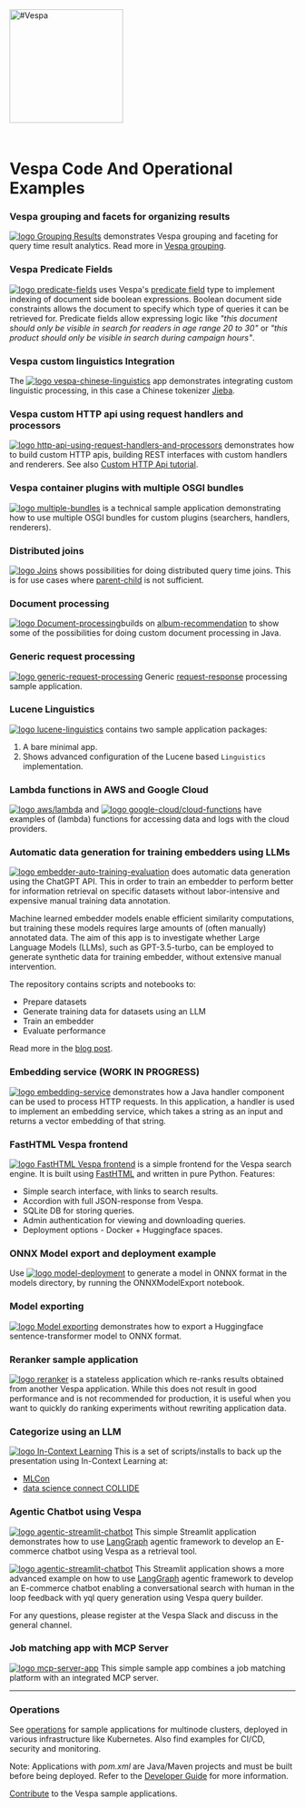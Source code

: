 
<!-- Copyright Vespa.ai. Licensed under the terms of the Apache 2.0 license. See LICENSE in the project root. -->

<picture>
  <source media="(prefers-color-scheme: dark)" srcset="https://assets.vespa.ai/logos/Vespa-logo-green-RGB.svg">
  <source media="(prefers-color-scheme: light)" srcset="https://assets.vespa.ai/logos/Vespa-logo-dark-RGB.svg">
  <img alt="#Vespa" width="200" src="https://assets.vespa.ai/logos/Vespa-logo-dark-RGB.svg" style="margin-bottom: 25px;">
</picture>

# Vespa Code And Operational Examples

### Vespa grouping and facets for organizing results
[![logo](/assets/vespa-logomark-tiny.png) Grouping Results](part-purchases-demo)
demonstrates Vespa grouping and faceting for query time result analytics.
Read more in [Vespa grouping](https://docs.vespa.ai/en/grouping.html).


### Vespa Predicate Fields
[![logo](/assets/vespa-logomark-tiny.png) predicate-fields](predicate-fields)
uses Vespa's [predicate field](https://docs.vespa.ai/en/predicate-fields.html) type to implement indexing of document side boolean expressions.
Boolean document side constraints allows the document to specify which type of queries it can be retrieved for.
Predicate fields allow expressing logic like _"this document should only be visible in search for readers in age range 20 to 30"_ or
_"this product should only be visible in search during campaign hours"_.


### Vespa custom linguistics Integration
The [![logo](/assets/vespa-logomark-tiny.png) vespa-chinese-linguistics](vespa-chinese-linguistics) app
demonstrates integrating custom linguistic processing,
in this case a Chinese tokenizer [Jieba](https://github.com/fxsjy/jieba).


### Vespa custom HTTP api using request handlers and processors
[![logo](/assets/vespa-logomark-tiny.png) http-api-using-request-handlers-and-processors](http-api-using-request-handlers-and-processors)
demonstrates how to build custom HTTP apis, building REST interfaces with custom handlers and renderers.
See also [Custom HTTP Api tutorial](https://docs.vespa.ai/en/jdisc/http-api-tutorial.html).


### Vespa container plugins with multiple OSGI bundles
[![logo](/assets/vespa-logomark-tiny.png) multiple-bundles](multiple-bundles) is a technical sample application
demonstrating how to use multiple OSGI bundles for custom plugins (searchers, handlers, renderers).


### Distributed joins 
[![logo](/assets/vespa-logomark-tiny.png) Joins](joins) shows possibilities for doing distributed query time joins.
This is for use cases where [parent-child](https://docs.vespa.ai/en/parent-child.html) is not sufficient. 


### Document processing
[![logo](/assets/vespa-logomark-tiny.png) Document-processing](document-processing)builds on
[album-recommendation](/album-recommendation) to show
some of the possibilities for doing custom document processing in Java.


### Generic request processing
[![logo](/assets/vespa-logomark-tiny.png) generic-request-processing](generic-request-processing)
Generic [request-response](https://docs.vespa.ai/en/jdisc/processing.html) processing sample application.
<!-- ToDo: FIXME -->


### Lucene Linguistics
[![logo](/assets/vespa-logomark-tiny.png) lucene-linguistics](lucene-linguistics) contains two sample application packages:
1. A bare minimal app.
2. Shows advanced configuration of the Lucene based `Linguistics` implementation.


### Lambda functions in AWS and Google Cloud
[![logo](/assets/vespa-logomark-tiny.png) aws/lambda](aws/lambda) and
[![logo](/assets/vespa-logomark-tiny.png) google-cloud/cloud-functions](google-cloud/cloud-functions)
have examples of (lambda) functions for accessing data and logs with the cloud providers.


### Automatic data generation for training embedders using LLMs
[![logo](/assets/vespa-logomark-tiny.png) embedder-auto-training-evaluation](embedder-auto-training-evaluation) does
automatic data generation using the ChatGPT API.
This in order to train an embedder to perform better for information retrieval on specific datasets
without labor-intensive and expensive manual training data annotation.

Machine learned embedder models enable efficient similarity computations,
but training these models requires large amounts of (often manually) annotated data.
The aim of this app is to investigate whether Large Language Models (LLMs),
such as GPT-3.5-turbo, can be employed to generate synthetic data for training embedder,
without extensive manual intervention.

The repository contains scripts and notebooks to:
* Prepare datasets
* Generate training data for datasets using an LLM
* Train an embedder
* Evaluate performance

Read more in the [blog post](https://blog.vespa.ai/summer-internship-2023/#automatic-embedder-training-with-an-llm).


### Embedding service (WORK IN PROGRESS)
[![logo](/assets/vespa-logomark-tiny.png) embedding-service](embedding-service)
demonstrates how a Java handler component can be used to process HTTP requests.
In this application, a handler is used to implement an embedding service,
which takes a string as an input and returns a vector embedding of that string.


### FastHTML Vespa frontend
[![logo](/assets/vespa-logomark-tiny.png) FastHTML Vespa frontend](fasthtml-demo)
is a simple frontend for the Vespa search engine.
It is built using [FastHTML](https://www.fastht.ml/) and written in pure Python. Features:
* Simple search interface, with links to search results.
* Accordion with full JSON-response from Vespa.
* SQLite DB for storing queries.
* Admin authentication for viewing and downloading queries.
* Deployment options - Docker + Huggingface spaces.


### ONNX Model export and deployment example
Use [![logo](/assets/vespa-logomark-tiny.png) model-deployment](model-deployment) to generate a model in ONNX format in the models directory,
by running the ONNXModelExport notebook.
<!-- ToDo: improve this -->


### Model exporting
[![logo](/assets/vespa-logomark-tiny.png) Model exporting](model-exporting)
demonstrates how to export a Huggingface sentence-transformer model to ONNX format.


### Reranker sample application
[![logo](/assets/vespa-logomark-tiny.png) reranker](reranker) is a stateless application which re-ranks results obtained from another Vespa application.
While this does not result in good performance and is not recommended for production,
it is useful when you want to quickly do ranking experiments without rewriting application data.


### Categorize using an LLM
[![logo](/assets/vespa-logomark-tiny.png) In-Context Learning](in-context-learning) This is a set of scripts/installs to back up the presentation using In-Context Learning at:
* [MLCon](https://mlconference.ai/machine-learning-advanced-development/adaptive-incontext-learning/)
* [data science connect COLLIDE](https://datasciconnect.com/events/collide/agenda/)

### Agentic Chatbot using Vespa

[![logo](/assets/vespa-logomark-tiny.png) agentic-streamlit-chatbot](agentic-streamlit-chatbot/simple_app) This simple Streamlit application demonstrates how to use [LangGraph](https://www.langchain.com/langgraph) agentic framework to develop an E-commerce chatbot using Vespa as a retrieval tool.

[![logo](/assets/vespa-logomark-tiny.png) agentic-streamlit-chatbot](agentic-streamlit-chatbot/advanced_app) This Streamlit application shows a more advanced example on how to use [LangGraph](https://www.langchain.com/langgraph) agentic framework to develop an E-commerce chatbot enabling a conversational search with human in the loop feedback with yql query generation using Vespa query builder.

For any questions, please register at the Vespa Slack and discuss in the general channel.

### Job matching app with MCP Server

[![logo](/assets/vespa-logomark-tiny.png) mcp-server-app](mcp-server-app) This simple sample app combines a job matching platform with an integrated MCP server.

----

### Operations
See [operations](operations) for sample applications for multinode clusters,
deployed in various infrastructure like Kubernetes.
Also find examples for CI/CD, security and monitoring.


Note: Applications with _pom.xml_ are Java/Maven projects and must be built before being deployed.
Refer to the [Developer Guide](https://docs.vespa.ai/en/developer-guide.html) for more information.

[Contribute](https://github.com/vespa-engine/vespa/blob/master/CONTRIBUTING.md) to the Vespa sample applications.
